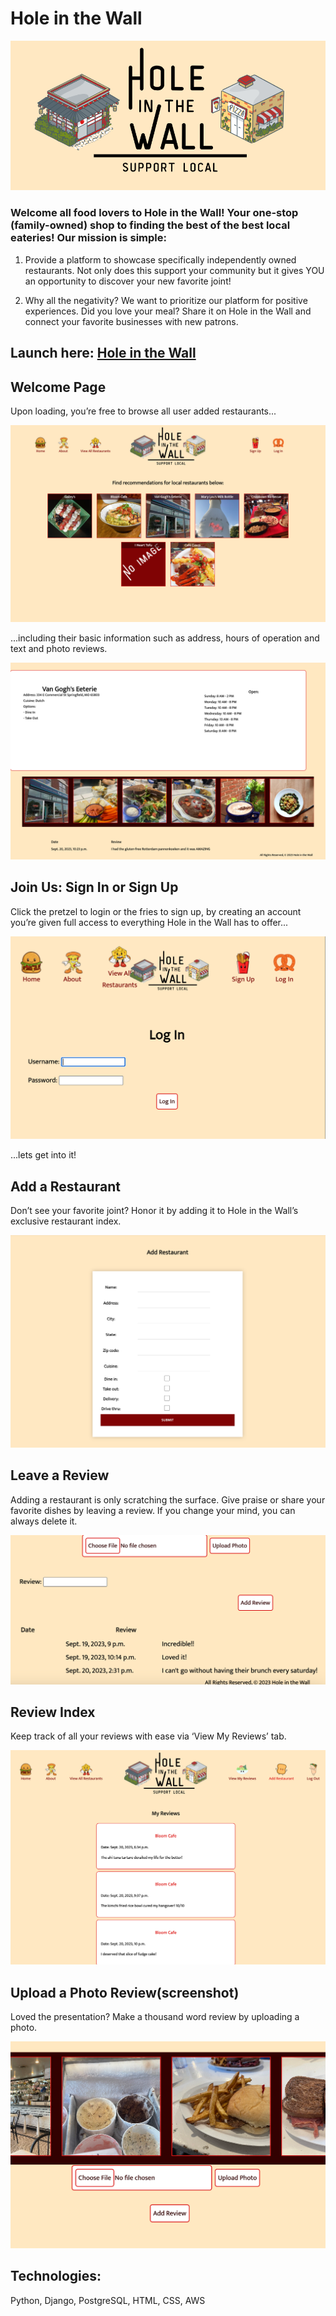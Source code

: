 # Hole in the Wall 

![Alt text](main_app/static/images/LOGO.png)

### Welcome all food lovers to Hole in the Wall! Your one-stop (family-owned) shop to finding the best of the best local eateries! Our mission is simple:

1. Provide a platform to showcase specifically independently owned restaurants. Not only does this support your community but it gives YOU an opportunity to discover your new favorite joint!

2. Why all the negativity? We want to prioritize our platform for positive experiences. Did you love your meal? Share it on Hole in the Wall and connect your favorite businesses with new patrons.

## Launch here: [Hole in the Wall](https://holeinthewall-jrt-011e87d16f7e.herokuapp.com/) 




## Welcome Page

Upon loading, you’re free to browse all user added restaurants...

![Alt text](<main_app/static/images/Screenshot 2023-09-21 at 2.30.36 PM.png>)

...including their basic information such as address, hours of operation and text and photo reviews.

![Alt text](main_app/static/images/restaurant_detail_screenshot.png)

## Join Us:  Sign In or Sign Up 

Click the pretzel to login or the fries to sign up, by creating an account you’re given full access to everything Hole in the Wall has to offer...

![Alt text](main_app/static/images/login_page.png)

...lets get into it!

## Add a Restaurant

Don’t see your favorite joint? Honor it by adding it to Hole in the Wall’s exclusive restaurant index.

![Alt text](main_app/static/images/add_restaurant.png)

## Leave a Review

Adding a restaurant is only scratching the surface. Give praise or share your favorite dishes by leaving a review. If you change your mind, you can always delete it.

![Alt text](main_app/static/images/leave_review.png)

## Review Index 

Keep track of all your reviews with ease via ‘View My Reviews’ tab.

![Alt text](main_app/static/images/review_index.png)

## Upload a Photo Review(screenshot)

Loved the presentation? Make a thousand word review by uploading a photo.

![Alt text](main_app/static/images/upload_photo.png)


## Technologies:

Python, Django, PostgreSQL, HTML, CSS, AWS
